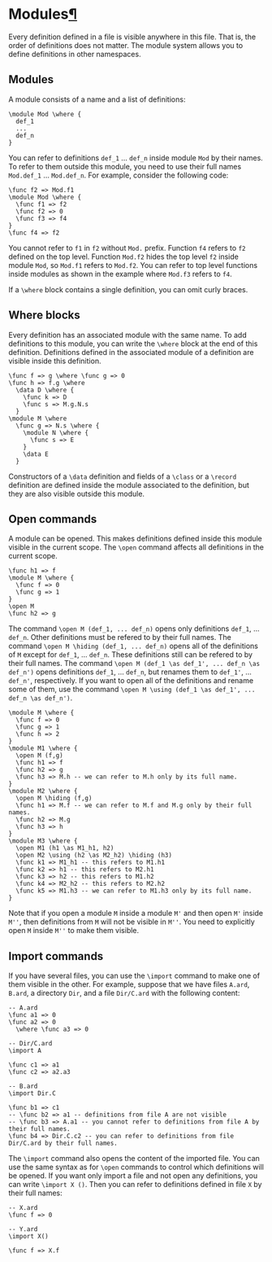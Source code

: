 <h1 id="modules-sec">Modules<a class="headerlink" href="#modules-sec" title="Permanent link">&para;</a></h1>

Every definition defined in a file is visible anywhere in this file.
That is, the order of definitions does not matter.
The module system allows you to define definitions in other namespaces.

## Modules

A module consists of a name and a list of definitions:

```arend
\module Mod \where {
  def_1
  ...
  def_n
}
```

You can refer to definitions `def_1` ... `def_n` inside module `Mod` by their names.
To refer to them outside this module, you need to use their full names `Mod.def_1` ... `Mod.def_n`.
For example, consider the following code:

```arend
\func f2 => Mod.f1
\module Mod \where {
  \func f1 => f2
  \func f2 => 0
  \func f3 => f4
}
\func f4 => f2
```

You cannot refer to `f1` in `f2` without `Mod.` prefix.
Function `f4` refers to `f2` defined on the top level.
Function `Mod.f2` hides the top level `f2` inside module `Mod`, so `Mod.f1` refers to `Mod.f2`.
You can refer to top level functions inside modules as shown in the example where `Mod.f3` refers to `f4`.

If a `\where` block contains a single definition, you can omit curly braces.

## Where blocks

Every definition has an associated module with the same name.
To add definitions to this module, you can write the `\where` block at the end of this definition.
Definitions defined in the associated module of a definition are visible inside this definition.

```arend
\func f => g \where \func g => 0
\func h => f.g \where
  \data D \where {
    \func k => D
    \func s => M.g.N.s
  }
\module M \where
  \func g => N.s \where {
    \module N \where {
      \func s => E
    }
    \data E
  }
```

Constructors of a `\data` definition and fields of a `\class` or a `\record` definition are defined inside the module associated to the definition, but they are also visible outside this module.

## Open commands

A module can be opened.
This makes definitions defined inside this module visible in the current scope.
The `\open` command affects all definitions in the current scope.

```arend
\func h1 => f
\module M \where {
  \func f => 0
  \func g => 1
}
\open M
\func h2 => g
```

The command `\open M (def_1, ... def_n)` opens only definitions `def_1`, ... `def_n`.
Other definitions must be refered to by their full names.
The command `\open M \hiding (def_1, ... def_n)` opens all of the definitions of `M` except for `def_1`, ... `def_n`.
These definitions still can be refered to by their full names.
The command `\open M (def_1 \as def_1', ... def_n \as def_n')` opens definitions `def_1`, ... `def_n`, but renames them to `def_1'`, ... `def_n'`, respectively.
If you want to open all of the definitions and rename some of them, use the command `\open M \using (def_1 \as def_1', ... def_n \as def_n')`.

```arend
\module M \where {
  \func f => 0
  \func g => 1
  \func h => 2
}
\module M1 \where {
  \open M (f,g)
  \func h1 => f
  \func h2 => g
  \func h3 => M.h -- we can refer to M.h only by its full name.
}
\module M2 \where {
  \open M \hiding (f,g)
  \func h1 => M.f -- we can refer to M.f and M.g only by their full names.
  \func h2 => M.g
  \func h3 => h
}
\module M3 \where {
  \open M1 (h1 \as M1_h1, h2)
  \open M2 \using (h2 \as M2_h2) \hiding (h3)
  \func k1 => M1_h1 -- this refers to M1.h1
  \func k2 => h1 -- this refers to M2.h1
  \func k3 => h2 -- this refers to M1.h2
  \func k4 => M2_h2 -- this refers to M2.h2
  \func k5 => M1.h3 -- we can refer to M1.h3 only by its full name.
}
```

Note that if you open a module `M` inside a module `M'` and then open `M'` inside `M''`, then definitions from `M` will not be visible in `M''`.
You need to explicitly open `M` inside `M''` to make them visible.

## Import commands

If you have several files, you can use the `\import` command to make one of them visible in the other.
For example, suppose that we have files `A.ard`, `B.ard`, a directory `Dir`, and a file `Dir/C.ard` with the following content:

```arend
-- A.ard
\func a1 => 0
\func a2 => 0
  \where \func a3 => 0
```

```arend
-- Dir/C.ard
\import A

\func c1 => a1
\func c2 => a2.a3
```

```arend
-- B.ard
\import Dir.C

\func b1 => c1
-- \func b2 => a1 -- definitions from file A are not visible
-- \func b3 => A.a1 -- you cannot refer to definitions from file A by their full names.
\func b4 => Dir.C.c2 -- you can refer to definitions from file Dir/C.ard by their full names.
```

The `\import` command also opens the content of the imported file.
You can use the same syntax as for `\open` commands to control which definitions will be opened.
If you want only import a file and not open any definitions, you can write `\import X ()`.
Then you can refer to definitions defined in file `X` by their full names:

```arend
-- X.ard
\func f => 0
```

```arend
-- Y.ard
\import X()

\func f => X.f
```
